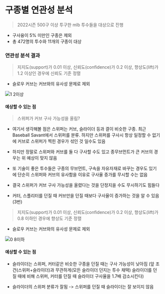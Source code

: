 # 구종별 연관성 분석
> 2022시즌 500구 이상 투구한 mlb 투수들을 대상으로 진행
- 구사융이 5% 미만인 구종은 제외
- 총 472명의 투수와 11개의 구종이 대상

### 연관성 분석 결과
> 지지도(support)가 0.01 이상, 신뢰도(confidence)가 0.2 이상, 향상도(lift)가 1.2 이상인 경우에 신뢰도 기준 정렬
- 슬로우 커브는 커브와의 유사성 문제로 제외

![1 2이상](https://github.com/jaeb0129/baseball/assets/63768509/c49c2247-db85-408c-be59-daf1bcf7b915)

#### 예상할 수 있는 점
> 스위퍼가 커브 구사 가능성을 올림?
  
- 여기서 생각해볼 점은 스위퍼는 커브, 슬라이더 등과 결이 비슷한 구종. 최근 Baseball Savant에서 스위퍼를 분류. 하지만 스위퍼를 구사시 항상 일정할 수 없기에 커브로 스위퍼가 찍힌 경우가 섞인 것 일수도 있음

- 하지만 정말로 스위퍼와 커브를 둘 다 구사할 수도 있고 종무브먼트가 큰 커브의 경우는 위 예상이 맞지 않음
  
- 또 기술이 좋은 투수들은 구종의 무브먼트, 구속을 자유자재로 바꾸는 경우도 있기에 단순히 스위퍼와 커브의 유사함을 이유로 구사율 증가를 무시할 수는 없음

- 결국 스위퍼가 커브 구사 가능성을 올렸다는 것을 단정지을 수도 무시하기도 힘들다

- 커터, 스플리터를 던질 때 커브만을 던질 때보다 구사율이 증가하는 것을 알 수 있음(3번)
  
> 지지도(support)가 0.01 이상, 신뢰도(confidence)가 0.2 이상, 향상도(lift)가 0.8 이하인 경우에 향상도 기준 정렬
- 슬로우 커브는 커브와의 유사성 문제로 제외

![0 8이하](https://github.com/jaeb0129/baseball/assets/63768509/a0ea6b20-8a40-4159-98a1-772f6db4f17a)

#### 예상할 수 있는 점
- 슬라이더는 스위퍼, 커터같은 비슷한 구종을 던질 때는 구사 가능성이 낮아짐 (앞 조건(스위퍼+슬라이더)과 무관하게(모든 슬라이더 던지는 투수 채택) 슬라이더를 던질 때에 비해 스위퍼, 커터를 던질 때 슬라이더 구사율을 1.7배 감소시킨다)
  
- 슬라이더의 스위퍼 분류가 잘됨 -> 스위퍼를 던질 때 슬라이더는 잘 보이지 않음

